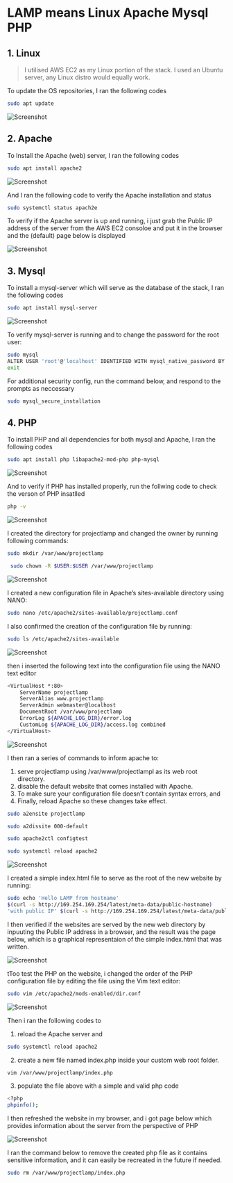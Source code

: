 # LAMP means Linux Apache Mysql PHP

 ## 1.  **Linux**

> I utilised AWS EC2 as my Linux portion of the stack. I used an Ubuntu server, any Linux distro would equally work.

To update the OS repositories, I ran the following codes

```bash
sudo apt update
```
![Screenshot](https://github.com/ardamz/pikso/blob/138ee8a6bb5d000924c45fad28b4281f1a6d12e2/LAMP/Update%20package%20manager.png)

## 2. **Apache**

To Install the Apache (web) server, I ran the following codes

```bash
sudo apt install apache2
```

![Screenshot](https://github.com/ardamz/pikso/blob/778b8556b85d3afe7b32183b4ef5c1912e12f5c2/LAMP/install%20apache2.png)

And I ran the following code to verify the Apache installation and status

```bash
sudo systemctl status apach2e
```
To verify if the Apache server is up and running, i just grab the Public IP address of the server from the AWS EC2 consoloe and put it in the browser and the (default) page below is displayed

![Screenshot](https://github.com/ardamz/pikso/blob/993709479fad15bdd620ea7cab8d4b68b2348696/LAMP/Ubuntu%20default%20browser%20page.png)

## 3. **Mysql**

To install a mysql-server which will serve as the database of the stack, I ran the following codes

```bash
sudo apt install mysql-server
```
![Screenshot](https://github.com/ardamz/pikso/blob/778b8556b85d3afe7b32183b4ef5c1912e12f5c2/LAMP/install%20mysql.png)

To verify mysql-server is running and to change the password for the root user:

```bash
sudo mysql 
ALTER USER 'root'@'localhost' IDENTIFIED WITH mysql_native_password BY 'NEWPASSWORD';
exit
```

For additional security config, run the command below, and respond to the prompts as neccessary

```bash
sudo mysql_secure_installation
```

## 4. **PHP**
To install PHP and all dependencies for both  mysql and Apache, I ran the following codes

```bash
sudo apt install php libapache2-mod-php php-mysql
```
![Screenshot](https://github.com/ardamz/pikso/blob/778b8556b85d3afe7b32183b4ef5c1912e12f5c2/LAMP/install%20PHP%20and%20dependecies.png)

And to verify if PHP has installed properly, run the follwing code to check the verson of PHP insatlled

```bash
php -v
```

![Screenshot](https://github.com/ardamz/pikso/blob/778b8556b85d3afe7b32183b4ef5c1912e12f5c2/LAMP/verified%20PHP%20installation.png)

I created the directory for projectlamp and changed the owner by running following commands:

```bash
sudo mkdir /var/www/projectlamp 
```
```bash
 sudo chown -R $USER:$USER /var/www/projectlamp
```

![Screenshot](https://github.com/ardamz/pikso/blob/778b8556b85d3afe7b32183b4ef5c1912e12f5c2/LAMP/projectlamp%20dr%20created%20ownership%20changed.png)

I created a new configuration file in Apache’s sites-available directory using NANO:

```bash
sudo nano /etc/apache2/sites-available/projectlamp.conf
```

I also confirmed the creation of the configuration file by running:

```bash
sudo ls /etc/apache2/sites-available
```

![Screenshot](https://github.com/ardamz/pikso/blob/778b8556b85d3afe7b32183b4ef5c1912e12f5c2/LAMP/projectlamp%20cofig%20file%20confirmed.png)

then i inserted the following text into the configuration file using the NANO text editor

```bash
<VirtualHost *:80>
    ServerName projectlamp
    ServerAlias www.projectlamp 
    ServerAdmin webmaster@localhost
    DocumentRoot /var/www/projectlamp
    ErrorLog ${APACHE_LOG_DIR}/error.log
    CustomLog ${APACHE_LOG_DIR}/access.log combined
</VirtualHost>
```
![Screenshot](https://github.com/ardamz/pikso/blob/778b8556b85d3afe7b32183b4ef5c1912e12f5c2/LAMP/using%20nano%20to%20create%20the%20config%20file.png)

I then ran a series of commands to inform apache to:
1. serve projectlamp using /var/www/projectlampl as its web root directory.
1. disable the default website that comes installed with Apache.
1. To make sure your configuration file doesn’t contain syntax errors, and
1. Finally, reload Apache so these changes take effect.

```bash
sudo a2ensite projectlamp
```

```bash
sudo a2dissite 000-default
```

```bash
sudo apache2ctl configtest
```

```bash
sudo systemctl reload apache2
```

![Screenshot](https://github.com/ardamz/pikso/blob/15064f22af26bf2bc552a48788c2dcbc13be787d/LAMP/server%20cofigured.png)

I created a simple index.html file to serve as the root of the new website by running:

```bash
sudo echo 'Hello LAMP from hostname' 
$(curl -s http://169.254.169.254/latest/meta-data/public-hostname) 
'with public IP' $(curl -s http://169.254.169.254/latest/meta-data/public-ipv4) > /var/www/projectlamp/index.html
```

I then verified if the websites are served by the new web directory by inpuuting the Public IP address in a browser, and the result was the page below, which is a graphical representaion of the simple index.html that was written. 

![Screenshot](https://github.com/ardamz/pikso/blob/993709479fad15bdd620ea7cab8d4b68b2348696/LAMP/projectlamp%20webpage.png)

tToo test the PHP on the website, i changed the order of the PHP configuration file by editing the file using the Vim text editor:

```bash
sudo vim /etc/apache2/mods-enabled/dir.conf
```

![Screenshot](https://github.com/ardamz/pikso/blob/993709479fad15bdd620ea7cab8d4b68b2348696/LAMP/apache2%20defaults%20altered.png)

Then i ran the following codes to 
1. reload the Apache server and 
```bash
sudo systemctl reload apache2
```
2. create a new file named index.php inside your custom web root folder.
```bash
vim /var/www/projectlamp/index.php
```
3. populate the file above with a simple and valid php code
```bash
<?php
phpinfo();
```
I then refreshed the website in my browser, and i got page below which provides information about the  server from the perspective of PHP

![Screenshot](https://github.com/ardamz/pikso/blob/95107fada8a585ba1c57b753179c59f1b3e08009/LAMP/PHP%20verified.png)

 I ran the command below to remove the created php file as it contains sensitive information, and it can easily be recreated in the future if needed.

 ```bash
sudo rm /var/www/projectlamp/index.php
 ```
